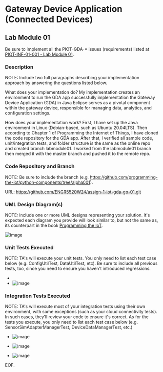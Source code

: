 # Gateway Device Application (Connected Devices)

## Lab Module 01

Be sure to implement all the PIOT-GDA-* issues (requirements) listed at [PIOT-INF-01-001 - Lab Module 01](https://github.com/orgs/programming-the-iot/projects/1#column-9974937).

### Description

NOTE: Include two full paragraphs describing your implementation approach by answering the questions listed below.

What does your implementation do? 
My implementation creates an environment to run the GDA app successfully implementation the Gateway Device Application (GDA) in Java Eclipse serves as a pivotal component within the gateway device, responsible for managing data, analytics, and configuration settings.

How does your implementation work?
First, I have set up the Java environment in Linux (Debian-based, such as Ubuntu 20.04LTS). Then according to Chapter 1 of Programming the Internet of Things, I have cloned the code repository for the GDA app. After that, I verified all sample code, unit/integration tests, and folder structure is the same as the online repo and created branch labmodule01. I worked from the labmodule01 branch then merged it with the master branch and pushed it to the remote repo.


### Code Repository and Branch

NOTE: Be sure to include the branch (e.g. https://github.com/programming-the-iot/python-components/tree/alpha001).

URL: https://github.com/ENGR5520W24/assign-1-iot-gda-gp-01.git

### UML Design Diagram(s)

NOTE: Include one or more UML designs representing your solution. It's expected each
diagram you provide will look similar to, but not the same as, its counterpart in the
book [Programming the IoT](https://learning.oreilly.com/library/view/programming-the-internet/9781492081401/).

![image](https://github.com/programming-the-iot/book-exercise-docs/assets/158244435/d8a9e393-2735-44a4-be4d-c458f56e4939)

### Unit Tests Executed

NOTE: TA's will execute your unit tests. You only need to list each test case below
(e.g. ConfigUtilTest, DataUtilTest, etc). Be sure to include all previous tests, too,
since you need to ensure you haven't introduced regressions.

- 
- ![image](https://github.com/programming-the-iot/book-exercise-docs/assets/158244435/e3b37333-196a-4999-af60-173523728fe3)

  

### Integration Tests Executed

NOTE: TA's will execute most of your integration tests using their own environment, with
some exceptions (such as your cloud connectivity tests). In such cases, they'll review
your code to ensure it's correct. As for the tests you execute, you only need to list each
test case below (e.g. SensorSimAdapterManagerTest, DeviceDataManagerTest, etc.)

- ![image](https://github.com/programming-the-iot/book-exercise-docs/assets/158244435/cc64d857-ebcf-4425-891e-a44e4047b03b)

- ![image](https://github.com/programming-the-iot/book-exercise-docs/assets/158244435/5f09a776-de65-4b04-aef5-7f907e7be251)

- ![image](https://github.com/programming-the-iot/book-exercise-docs/assets/158244435/962c5687-580f-4484-b319-01a461f7c6e6)


EOF.
